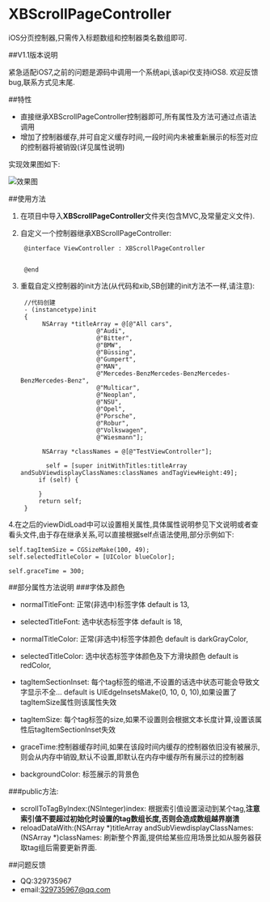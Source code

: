 # XBScrollPageController
iOS分页控制器,只需传入标题数组和控制器类名数组即可.

##V1.1版本说明

紧急适配iOS7,之前的问题是源码中调用一个系统api,该api仅支持iOS8.
欢迎反馈bug,联系方式见末尾.

##特性
* 直接继承XBScrollPageController控制器即可,所有属性及方法可通过点语法调用
* 增加了控制器缓存,并可自定义缓存时间,一段时间内未被重新展示的标签对应的控制器将被销毁(详见属性说明)

实现效果图如下:
</br>

![效果图](https://github.com/changjianfeishui/XBScrollPageController/raw/master/1.gif)

##使用方法

1. 在项目中导入**XBScrollPageController**文件夹(包含MVC,及常量定义文件).

2. 自定义一个控制器继承XBScrollPageController:

		@interface ViewController : XBScrollPageController


		@end
		
3. 重载自定义控制器的init方法(从代码和xib,SB创建的init方法不一样,请注意):

		//代码创建
		- (instancetype)init
		{
   			 NSArray *titleArray = @[@"All cars",
                            @"Audi",
                            @"Bitter",
                            @"BMW",
                            @"Büssing",
                            @"Gumpert",
                            @"MAN",
                            @"Mercedes-BenzMercedes-BenzMercedes-BenzMercedes-Benz",
                            @"Multicar",
                            @"Neoplan",
                            @"NSU",
                            @"Opel",
                            @"Porsche",
                            @"Robur",
                            @"Volkswagen",
                            @"Wiesmann"];
    
   			 NSArray *classNames = @[@"TestViewController"];
    
  			  self = [super initWithTitles:titleArray andSubViewdisplayClassNames:classNames andTagViewHeight:49];
    		if (self) {
        
    		}
	    	return self;
		}
		
4.在之后的viewDidLoad中可以设置相关属性,具体属性说明参见下文说明或者查看头文件,由于存在继承关系,可以直接根据self点语法使用,部分示例如下:

	self.tagItemSize = CGSizeMake(100, 49);
    self.selectedTitleColor = [UIColor blueColor];
    
    self.graceTime = 300;
    
    

##部分属性方法说明
###字体及颜色

* normalTitleFont: 正常(非选中)标签字体  default is 13,

* selectedTitleFont: 选中状态标签字体  default is 18,

* normalTitleColor: 正常(非选中)标签字体颜色  default is darkGrayColor,
* selectedTitleColor: 选中状态标签字体颜色及下方滑块颜色  default is redColor,
* tagItemSectionInset: 每个tag标签的缩进,不设置的话选中状态可能会导致文字显示不全... default is UIEdgeInsetsMake(0, 10, 0, 10),如果设置了tagItemSize属性则该属性失效

* tagItemSize: 每个tag标签的size,如果不设置则会根据文本长度计算,设置该属性后tagItemSectionInset失效

* graceTime:控制器缓存时间,如果在该段时间内缓存的控制器依旧没有被展示,则会从内存中销毁,默认不设置,即默认在内存中缓存所有展示过的控制器
* backgroundColor: 标签展示的背景色

###public方法:
* scrollToTagByIndex:(NSInteger)index: 根据索引值设置滚动到某个tag,**注意索引值不要超过初始化时设置的tag数组长度,否则会造成数组越界崩溃**
* reloadDataWith:(NSArray *)titleArray andSubViewdisplayClassNames:(NSArray *)classNames: 刷新整个界面,提供给某些应用场景比如从服务器获取tag组后需要更新界面.

##问题反馈
* QQ:329735967
* email:329735967@qq.com
